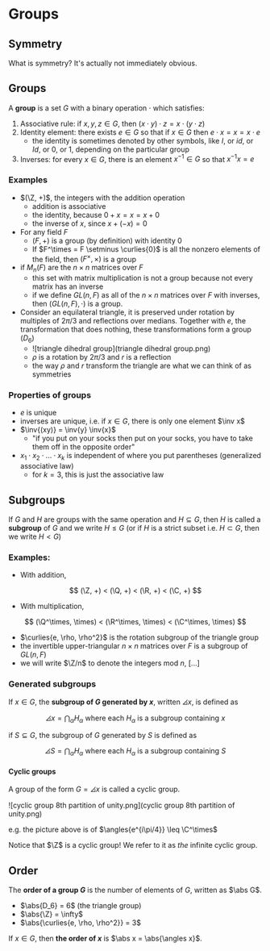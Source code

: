 # Groups

$$
\newcommand{\ds}{\displaystyle}
\newcommand{\curlies}[1]{\left\lbrace #1 \right\rbrace}
\newcommand{\abs}[1]{\left\lvert #1 \right\rvert}
\newcommand{\angles}[1]{\left\langle #1 \right\rangle}
\newcommand{\inv}[1]{#1^{-1}}
$$

## Symmetry

What is symmetry? It's actually not immediately obvious.

## Groups

A **group** is a set $G$ with a binary operation $\cdot$ which satisfies:

1. Associative rule: if $x, y, z \in G$, then $(x \cdot y) \cdot z = x \cdot (y \cdot z)$
2. Identity element: there exists $e \in G$ so that if $x \in G$ then $e \cdot x = x = x \cdot e$
   - the identity is sometimes denoted by other symbols, like $I$, or $id$, or $Id$, or $0$, or $1$, depending on the particular group
3. Inverses: for every $x \in G$, there is an element $x^{-1} \in G$ so that $x^{-1} x = e$

### Examples

- $(\Z, +)$, the integers with the addition operation
  - addition is associative
  - the identity, because $0 + x = x = x + 0$
  - the inverse of $x$, since $x + (-x) = 0$
- For any field $F$
  - $(F, +)$ is a group (by definition) with identity $0$
  - If $F^\times = F \setminus \curlies{0}$ is all the nonzero elements of the field, then $(F^\times, \times)$ is a group
- if $M_n(F)$ are the $n \times n$ matrices over $F$
  - this set with matrix multiplication is not a group because not every matrix has an inverse
  - if we define $GL(n, F)$ as all of the $n \times n$ matrices over $F$ with inverses, then $(GL(n, F), \cdot)$ is a group.
- Consider an equilateral triangle, it is preserved under rotation by multiples of $2\pi/3$ and reflections over medians. Together with $e$, the transformation that does nothing, these transformations form a group ($D_6$)
  - ![triangle dihedral group](triangle dihedral group.png)
  - $\rho$ is a rotation by $2\pi/3$ and $r$ is a reflection
  - the way $\rho$ and $r$ transform the triangle are what we can think of as symmetries

### Properties of groups

- $e$ is unique
- inverses are unique, i.e. if $x \in G$, there is only one element $\inv x$
- $\inv{(xy)} = \inv{y} \inv{x}$
  - "if you put on your socks then put on your socks, you have to take them off in the opposite order"
- $x_1 \cdot x_2 \cdot ... \cdot x_k$ is independent of where you put parentheses (generalized associative law)
  - for $k = 3$, this is just the associative law

## Subgroups

If $G$ and $H$ are groups with the same operation and $H \subseteq G$, then $H$ is called a **subgroup** of $G$ and we write $H \leq G$ (or if $H$ is a strict subset i.e. $H \subset G$, then we write $H < G$)

### Examples:

- With addition,

$$
(\Z, +) < (\Q, +) < (\R, +) < (\C, +)
$$

- With multiplication,

$$
(\Q^\times, \times) < (\R^\times, \times) < (\C^\times, \times)
$$

- $\curlies{e, \rho, \rho^2}$ is the rotation subgroup of the triangle group
- the invertible upper-triangular $n \times n$ matrices over $F$ is a subgroup of $GL(n, F)$
- we will write $\Z/n$ to denote the integers mod $n$, [...]

### Generated subgroups

If $x \in G$, the **subgroup of $G$ generated by $x$**, written $\angles x$, is defined as

$$
\angles x = \bigcap_{\alpha} H_\alpha \text{ where each $H_\alpha$ is a subgroup containing $x$}
$$

if $S \subseteq G$, the subgroup of $G$ generated by $S$ is defined as

$$
\angles S = \bigcap_{\alpha} H_\alpha \text{ where each $H_\alpha$ is a subgroup containing $S$}
$$

#### Cyclic groups

A group of the form $G = \angles x$ is called a cyclic group.

![cyclic group 8th partition of unity.png](cyclic group 8th partition of unity.png)

e.g. the picture above is of $\angles{e^{i\pi/4}} \leq \C^\times$

Notice that $\Z$ is a cyclic group! We refer to it as *the* infinite cyclic group.

## Order

The **order of a group $G$** is the number of elements of $G$, written as $\abs G$.

- $\abs{D_6} = 6$ (the triangle group)
- $\abs{\Z} = \infty$
- $\abs{\curlies{e, \rho, \rho^2}} = 3$

If $x \in G$, then **the order of $x$** is $\abs x = \abs{\angles x}$.